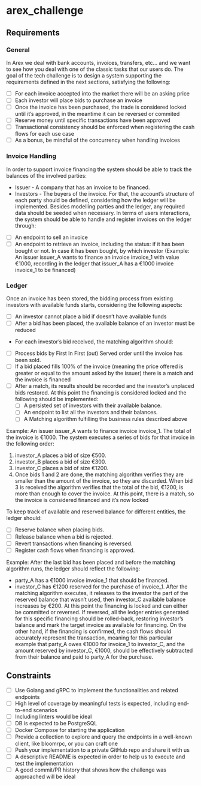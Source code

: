 # arex_challenge

## Requirements

### General
In Arex we deal with bank accounts, invoices, transfers, etc... and we want to see how you deal with one of the classic tasks that our users do.
The goal of the tech challenge is to design a system supporting the requirements defined in the next sections, satisfying the following:
- [ ] For each invoice accepted into the market there will be an asking price
- [ ] Each investor will place bids to purchase an invoice
- [ ] Once the invoice has been purchased, the trade is considered locked until it’s approved, in the meantime it can be reversed or commited
- [ ] Reserve money until specific transactions have been approved
- [ ] Transactional consistency should be enforced when registering the cash flows for each use case
- [ ] As a bonus, be mindful of the concurrency when handling invoices

### Invoice Handling
In order to support invoice financing the system should be able to track the balances of the involved parties:
- Issuer - A company that has an invoice to be financed.
- Investors - The buyers of the invoice.
For that, the account’s structure of each party should be defined, considering how the ledger will be implemented. Besides modelling parties and the ledger, any required data should be seeded when necessary.
In terms of users interactions, the system should be able to handle and register invoices on the ledger through:
- [ ] An endpoint to sell an invoice
- [ ] An endpoint to retrieve an invoice, including the status: if it has been bought or not. In case it has been bought, by which investor (Example: An issuer issuer_A wants to finance an invoice invoice_1 with value €1000, recording in the ledger that issuer_A has a €1000 invoice invoice_1 to be financed)

### Ledger
Once an invoice has been stored, the bidding process from existing investors with available funds starts, considering the following aspects:
- [ ] An investor cannot place a bid if doesn’t have available funds
- [ ] After a bid has been placed, the available balance of an investor must be reduced
- For each investor’s bid received, the matching algorithm should:
- [ ] Process bids by First In First (out) Served order until the invoice has been sold.
- [ ] If a bid placed fills 100% of the invoice (meaning the price offered is greater or equal to the amount asked by the issuer) there is a match and the invoice is financed
- [ ] After a match, its results should be recorded and the investor’s unplaced bids restored.
At this point the financing is considered locked and the following should be implemented:
  - [ ] A persisted set of investors with their available balance.
  - [ ] An endpoint to list all the investors and their balances.
  - [ ] A Matching algorithm fulfilling the business rules described above

Example: An issuer issuer_A wants to finance invoice invoice_1. The total of the invoice is €1000. The system executes a series of bids for that invoice in the following order:
1. investor_A places a bid of size €500.
2. investor_B places a bid of size €300.
3. investor_C places a bid of size €1200.
4. Once bids 1 and 2 are done, the matching algorithm verifies they are smaller than the amount of the invoice, so they are discarded. When bid 3 is received the algorithm verifies that the total of the bid, €1200, is more than enough to cover the invoice. At this point, there is a match, so the invoice is considered financed and it’s now locked

To keep track of available and reserved balance for different entities, the ledger should:
- [ ] Reserve balance when placing bids.
- [ ] Release balance when a bid is rejected.
- [ ] Revert transactions when financing is reversed.
- [ ] Register cash flows when financing is approved.

Example: After the last bid has been placed and before the matching algorithm runs, the ledger should reflect the following:
- party_A has a €1000 invoice invoice_1 that should be financed.
- investor_C has €1200 reserved for the purchase of invoice_1.
After the matching algorithm executes, it releases to the investor the part of the reserved balance that wasn’t used, then investor_C available balance increases by €200.
At this point the financing is locked and can either be committed or reversed. If reversed, all the ledger entries generated for this specific financing should be rolled-back, restoring investor’s balance and mark the target invoice as available for financing.
On the other hand, if the financing is confirmed, the cash flows should accurately represent the transaction, meaning for this particular example that party_A owes €1000 for invoice_1 to investor_C, and the amount reserved by investor_C, €1000, should be effectively subtracted from their balance and paid to party_A for the purchase.


## Constraints
- [ ] Use Golang and gRPC to implement the functionalities and related endpoints
- [ ] High level of coverage by meaningful tests is expected, including end-to-end scenarios
- [ ] Including linters would be ideal
- [ ] DB is expected to be PostgreSQL
- [ ] Docker Compose for starting the application
- [ ] Provide a collection to explore and query the endpoints in a well-known client, like bloomrpc, or you can craft one
- [ ] Push your implementation to a private GitHub repo and share it with us
- [ ] A descriptive README is expected in order to help us to execute and test the implementation
- [ ] A good commit/PR history that shows how the challenge was approached will be ideal
